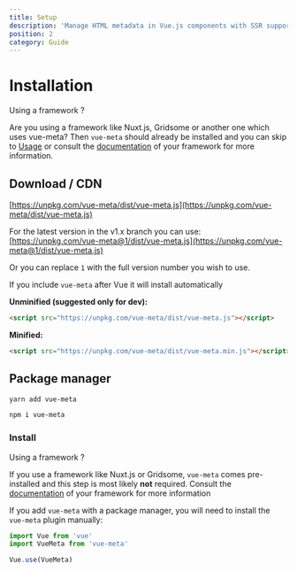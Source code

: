 ```yaml
---
title: Setup
description: 'Manage HTML metadata in Vue.js components with SSR support for Nuxt.js!'
position: 2
category: Guide
---
```


# Installation

<alert type="info">

  Using a framework ?

  Are you using a framework like Nuxt.js, Gridsome or another one which uses vue-meta? Then `vue-meta` should already be installed and you can skip to [Usage](/usage/metainfo) or consult the [documentation](/guide/framework) of your framework for more information.

</alert>

## Download / CDN

[https://unpkg.com/vue-meta/dist/vue-meta.js](https://unpkg.com/vue-meta/dist/vue-meta.js)

For the latest version in the v1.x branch you can use:<br/>
[https://unpkg.com/vue-meta@1/dist/vue-meta.js](https://unpkg.com/vue-meta@1/dist/vue-meta.js)

Or you can replace `1` with the full version number you wish to use.

If you include `vue-meta` after Vue it will install automatically

**Unminified (suggested only for dev):**
```html
<script src="https://unpkg.com/vue-meta/dist/vue-meta.js"></script>
```

**Minified:**
```html
<script src="https://unpkg.com/vue-meta/dist/vue-meta.min.js"></script>
```

## Package manager
<code-group>
  <code-block label="yarn" active>

  ```bash
  yarn add vue-meta
  ```

  </code-block>
  <code-block label="npm">

  ```bash
  npm i vue-meta
  ```

  </code-block>
</code-group>

### Install

<alert type="warning">

  Using a framework ?

  If you use a framework like Nuxt.js or Gridsome, `vue-meta` comes pre-installed and this step is most likely **not** required. Consult the [documentation](/guide/frameworks) of your framework for more information

</alert>

If you add `vue-meta` with a package manager, you will need to install the `vue-meta` plugin manually:

```js
import Vue from 'vue'
import VueMeta from 'vue-meta'

Vue.use(VueMeta)
```
